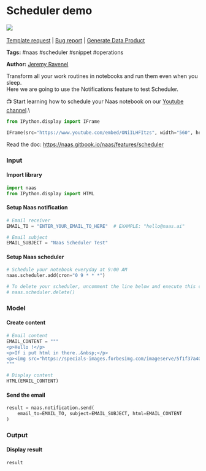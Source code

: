 # Scheduler demo

[![](https://naasai-public.s3.eu-west-3.amazonaws.com/Open\_in\_Naas\_Lab.svg)](https://app.naas.ai/user-redirect/naas/downloader?url=https://raw.githubusercontent.com/jupyter-naas/awesome-notebooks/master/Naas/Naas\_Scheduler\_demo.ipynb)\
\
[Template request](https://github.com/jupyter-naas/awesome-notebooks/issues/new?assignees=\&labels=\&template=template-request.md\&title=Tool+-+Action+of+the+notebook+) | [Bug report](https://github.com/jupyter-naas/awesome-notebooks/issues/new?assignees=\&labels=bug\&template=bug\_report.md\&title=Naas+-+Scheduler+demo:+Error+short+description) | [Generate Data Product](https://app.naas.ai/user-redirect/naas/downloader?url=https://raw.githubusercontent.com/jupyter-naas/awesome-notebooks/master/Naas/Naas\_Start\_data\_product.ipynb)

**Tags:** #naas #scheduler #snippet #operations

**Author:** [Jeremy Ravenel](https://www.linkedin.com/in/ACoAAAJHE7sB5OxuKHuzguZ9L6lfDHqw--cdnJg/)

Transform all your work routines in notebooks and run them even when you sleep.\
Here we are going to use the Notifications feature to test Scheduler.

📺 Start learning how to schedule your Naas notebook on our [Youtube channel](https://www.youtube.com/channel/UCKKG5hzjXXU\_rRdHHWQ8JHQ?sub\_confirmation=1).\


```python
from IPython.display import IFrame

IFrame(src="https://www.youtube.com/embed/ONiILHFItzs", width="560", height="315")
```

Read the doc: https://naas.gitbook.io/naas/features/scheduler

### Input

#### Import library

```python
import naas
from IPython.display import HTML
```

#### Setup Naas notification

```python
# Email receiver
EMAIL_TO = "ENTER_YOUR_EMAIL_TO_HERE"  # EXAMPLE: "hello@naas.ai"

# Email subject
EMAIL_SUBJECT = "Naas Scheduler Test"
```

#### Setup Naas scheduler

```python
# Schedule your notebook everyday at 9:00 AM
naas.scheduler.add(cron="0 9 * * *")

# To delete your scheduler, uncomment the line below and execute this cell
# naas.scheduler.delete()
```

### Model

#### Create content

```python
# Email content
EMAIL_CONTENT = """
<p>Hello !</p>
<p>If i put html in there..&nbsp;</p>
<p><img src="https://specials-images.forbesimg.com/imageserve/5f1f37a40a5db2c8275972c0/960x0.jpg?fit=scale" alt="" width="959" height="663" /></p>
"""

# Display content
HTML(EMAIL_CONTENT)
```

#### Send the email

```python
result = naas.notification.send(
    email_to=EMAIL_TO, subject=EMAIL_SUBJECT, html=EMAIL_CONTENT
)
```

### Output

#### Display result

```python
result
```
